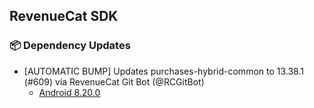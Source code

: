 ## RevenueCat SDK
### 📦 Dependency Updates
* [AUTOMATIC BUMP] Updates purchases-hybrid-common to 13.38.1 (#609) via RevenueCat Git Bot (@RCGitBot)
  * [Android 8.20.0](https://github.com/RevenueCat/purchases-android/releases/tag/8.20.0)
